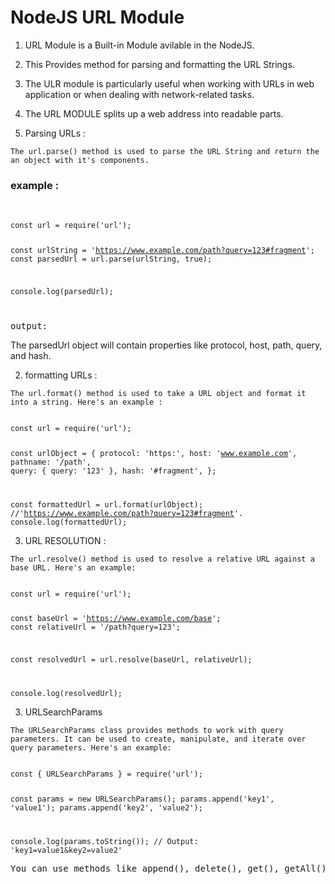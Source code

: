 # NodeJS URL Module

1. URL Module is a Built-in Module avilable in the NodeJS.
2. This Provides method for parsing and formatting the URL Strings.
3. The ULR module is particularly useful when working with URLs in web application or when dealing with network-related tasks.
4. The URL MODULE splits up a web address into readable parts.

1. Parsing URLs : 

```
The url.parse() method is used to parse the URL String and return the an object with it's components.
```

### example : 
<br>
<code>
const url = require('url');

const urlString = 'https://www.example.com/path?query=123#fragment';
const parsedUrl = url.parse(urlString, true);

console.log(parsedUrl);

</code>
<pre>output: </pre>The parsedUrl object will contain properties like protocol, host, path, query, and hash. 

2. formatting URLs : 

```
The url.format() method is used to take a URL object and format it into a string. Here's an example : 
```
<code>
const url = require('url');

const urlObject = {
  protocol: 'https:',
  host: 'www.example.com',
  pathname: '/path',
  query: { query: '123' },
  hash: '#fragment',
};

const formattedUrl = url.format(urlObject);
//'https://www.example.com/path?query=123#fragment'.
console.log(formattedUrl);
</code>

3. URL RESOLUTION : 
 ```
 The url.resolve() method is used to resolve a relative URL against a base URL. Here's an example:
 ```
<code>
const url = require('url');

const baseUrl = 'https://www.example.com/base';
const relativeUrl = '/path?query=123';

const resolvedUrl = url.resolve(baseUrl, relativeUrl);

console.log(resolvedUrl);
</code>

3. URLSearchParams

```
The URLSearchParams class provides methods to work with query parameters. It can be used to create, manipulate, and iterate over query parameters. Here's an example:
```
<code>
const { URLSearchParams } = require('url');

const params = new URLSearchParams();
params.append('key1', 'value1');
params.append('key2', 'value2');

console.log(params.toString()); // Output: 'key1=value1&key2=value2'
</code>
<pre>You can use methods like append(), delete(), get(), getAll(), has(), and toString() to interact with query parameters.</pre>